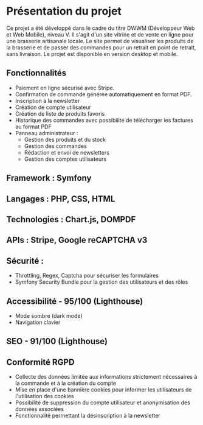 # Présentation du projet

Ce projet a été développé dans le cadre du titre DWWM (Développeur Web et Web Mobile), niveau V. Il s'agit d'un site vitrine et de vente en ligne pour une brasserie artisanale locale. Le site permet de visualiser les produits de la brasserie et de passer des commandes pour un retrait en point de retrait, sans livraison. Le projet est disponible en version desktop et mobile.

## Fonctionnalités
- Paiement en ligne sécurisé avec Stripe.
- Confirmation de commande générée automatiquement en format PDF.
- Inscription à la newsletter
- Création de compte utilisateur
- Création de liste de produits favoris
- Historique des commandes avec possibilité de télécharger les factures au format PDF
- Panneau administrateur : 
    - Gestion des produits et du stock
    - Gestion des commandes
    - Rédaction et envoi de newsletters
    - Gestion des comptes utilisateurs

## Framework : Symfony

## Langages : PHP, CSS, HTML

## Technologies : Chart.js, DOMPDF 

## APIs : Stripe, Google reCAPTCHA v3

## Sécurité :
- Throttling, Regex, Captcha pour sécuriser les formulaires
- Symfony Security Bundle pour la gestion des utilisateurs et des rôles

## Accessibilité - 95/100 (Lighthouse)
- Mode sombre (dark mode)
- Navigation clavier

## SEO - 91/100 (Lighthouse)

## Conformité RGPD
- Collecte des données limitée aux informations strictement nécessaires à la commande et à la création du compte
- Mise en place d'une bannière cookies pour informer les utilisateurs de l'utilisation des cookies
- Possibilité de suppression du compte utilisateur et anonymisation des données associées
- Fonctionnalité permettant la désinscription à la newsletter
